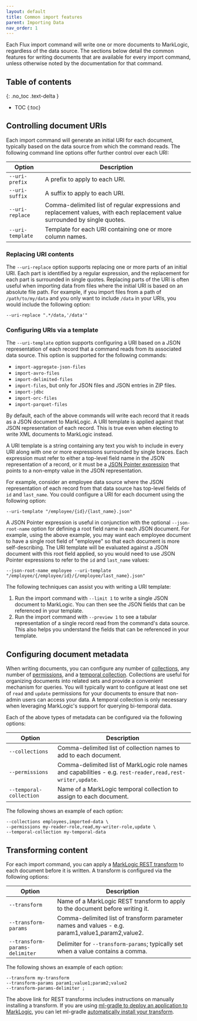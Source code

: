 ```yaml
---
layout: default
title: Common import features
parent: Importing Data
nav_order: 1
---
```


Each Flux import command will write one or more documents to MarkLogic, regardless of the data source. 
The sections below detail the common features for writing documents that are available for every import command, unless
otherwise noted by the documentation for that command.

## Table of contents
{: .no_toc .text-delta }

- TOC
{:toc}

## Controlling document URIs

Each import command will generate an initial URI for each document, typically based on the data source from which the 
command reads. The following command line options offer further control over each URI:

| Option | Description | 
| --- | --- |
| `--uri-prefix` | A prefix to apply to each URI. |
| `--uri-suffix` | A suffix to apply to each URI. |
| `--uri-replace` | Comma-delimited list of regular expressions and replacement values, with each replacement value surrounded by single quotes. |
| `--uri-template` | Template for each URI containing one or more column names. |

### Replacing URI contents

The `--uri-replace` option supports replacing one or more parts of an initial URI. Each part is identified by a 
regular expression, and the replacement for each part is surrounded in single quotes. Replacing parts of the URI 
is often useful when importing data from files where the initial URI is based on an absolute file path. For example, 
if you import files from a path of `/path/to/my/data` and you only want to include `/data` in your URIs, you would 
include the following option:

    --uri-replace ".*/data,'/data'"

### Configuring URIs via a template

The `--uri-template` option supports configuring a URI based on a JSON representation of each record that a command
reads from its associated data source. This option is supported for the following commands:

- `import-aggregate-json-files`
- `import-avro-files`
- `import-delimited-files`
- `import-files`, but only for JSON files and JSON entries in ZIP files.
- `import-jdbc`
- `import-orc-files`
- `import-parquet-files`

By default, each of the above commands will write each record that it reads as a JSON document to MarkLogic. A URI 
template is applied against that JSON representation of each record. This is true even when electing to write XML 
documents to MarkLogic instead. 

A URI template is a string containing any text you wish to include in every URI along with one or more expressions 
surrounded by single braces. Each expression must refer to either a top-level field name in the JSON representation of 
a record, or it must be a 
[JSON Pointer expression](https://www.rfc-editor.org/rfc/rfc6901) that points to a non-empty value in the JSON representation.

For example, consider an employee data source where the JSON representation of each record from that data source has 
top-level fields of `id` and `last_name`. You could configure a URI for each document using the following option:

    --uri-template "/employee/{id}/{last_name}.json"

A JSON Pointer expression is useful in conjunction with the optional `--json-root-name` option for defining a root field
name in each JSON document. For example, using the above example, you may want each employee document to have a single
root field of "employee" so that each document is more self-describing. The URI template will be evaluated against a
JSON document with this root field applied, so you would need to use JSON Pointer expressions to refer to the `id` and 
`last_name` values:

    --json-root-name employee --uri-template "/employee/{/employee/id}/{/employee/last_name}.json"

The following techniques can assist you with writing a URI template:

1. Run the import command with `--limit 1` to write a single JSON document to MarkLogic. You can then see the JSON 
fields that can be referenced in your template.
2. Run the import command with `--preview 1` to see a tabular representation of a single record read from the command's 
data source. This also helps you understand the fields that can be referenced in your template.

## Configuring document metadata

When writing documents, you can configure any number of 
[collections](https://docs.marklogic.com/guide/search-dev/collections), any number of 
[permissions](https://docs.marklogic.com/11.0/guide/security-guide/en/protecting-documents.html), and a 
[temporal collection](https://docs.marklogic.com/guide/temporal/intro). Collections are useful for organizing documents
into related sets and provide a convenient mechanism for queries. You will typically want to configure at 
least one set of `read` and `update` permissions for your documents to ensure that non-admin users can access your data.
A temporal collection is only necessary when leveraging MarkLogic's support for querying bi-temporal data. 

Each of the above types of metadata can be configured via the following options:

| Option | Description | 
| --- | --- |
| `--collections` | Comma-delimited list of collection names to add to each document. |
| `--permissions` | Comma-delimited list of MarkLogic role names and capabilities - e.g. `rest-reader,read,rest-writer,update`. |
| `--temporal-collection` | Name of a MarkLogic temporal collection to assign to each document. |

The following shows an example of each option:

```
--collections employees,imported-data \
--permissions my-reader-role,read,my-writer-role,update \
--temporal-collection my-temporal-data
```

## Transforming content

For each import command, you can apply a [MarkLogic REST transform](https://docs.marklogic.com/guide/rest-dev/transforms)
to each document before it is written. A transform is configured via the following options:

| Option | Description | 
| --- | --- |
| `--transform` | Name of a MarkLogic REST transform to apply to the document before writing it. |
| `--transform-params` | Comma-delimited list of transform parameter names and values - e.g. param1,value1,param2,value2. |
| `--transform-params-delimiter` | Delimiter for `--transform-params`; typically set when a value contains a comma. |

The following shows an example of each option:

```
--transform my-transform
--transform-params param1;value1;param2;value2
--transform-params-delimiter ;
```

The above link for REST transforms includes instructions on manually installing a transform. If you are using
[ml-gradle to deploy an application to MarkLogic](https://github.com/marklogic/ml-gradle), you can let ml-gradle 
[automatically install your transform](https://github.com/marklogic/ml-gradle/wiki/How-modules-are-loaded).
